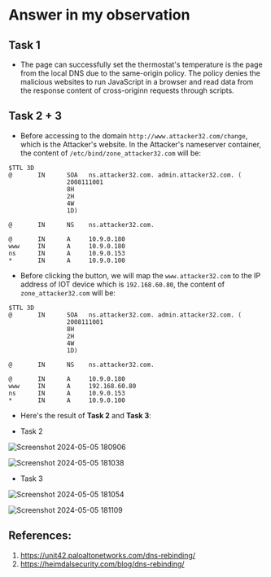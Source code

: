 # Answer in my observation
## Task 1
- The page can successfully set the thermostat's temperature is the page from the local DNS due to the same-origin policy. The policy denies the malicious websites to run JavaScript in a browser and read data from the response content of cross-originn requests through scripts.

## Task 2 + 3
- Before accessing to the domain `http://www.attacker32.com/change`, which is the Attacker's website. In the Attacker's nameserver container, the content of `/etc/bind/zone_attacker32.com` will be:
```
$TTL 3D
@       IN      SOA   ns.attacker32.com. admin.attacker32.com. (
                2008111001
                8H
                2H
                4W
                1D)

@       IN      NS    ns.attacker32.com.

@       IN      A     10.9.0.180
www     IN      A     10.9.0.180
ns      IN      A     10.9.0.153
*       IN      A     10.9.0.100
```

- Before clicking the button, we will map the `www.attacker32.com` to the IP address of IOT device which is `192.168.60.80`, the content of `zone_attacker32.com` will be:
```
$TTL 3D
@       IN      SOA   ns.attacker32.com. admin.attacker32.com. (
                2008111001
                8H
                2H
                4W
                1D)

@       IN      NS    ns.attacker32.com.

@       IN      A     10.9.0.180
www     IN      A     192.168.60.80
ns      IN      A     10.9.0.153
*       IN      A     10.9.0.100
```

- Here's the result of **Task 2** and **Task 3**:
* Task 2

![Screenshot 2024-05-05 180906](https://github.com/OceanTran999/SEEDLAB/assets/100577019/8bb9b7f3-7173-4e5e-ba91-cc0977ed7ddc)

![Screenshot 2024-05-05 181038](https://github.com/OceanTran999/SEEDLAB/assets/100577019/c53485d1-99db-4ac9-b0b8-68e44c73cd56)

* Task 3

![Screenshot 2024-05-05 181054](https://github.com/OceanTran999/SEEDLAB/assets/100577019/a2c9328d-5dfd-4226-bae5-f1840f80302a)

![Screenshot 2024-05-05 181109](https://github.com/OceanTran999/SEEDLAB/assets/100577019/d6e69675-172e-4d76-8118-15772228e914)

## References:
1. https://unit42.paloaltonetworks.com/dns-rebinding/
2. https://heimdalsecurity.com/blog/dns-rebinding/ 
